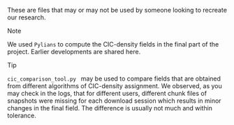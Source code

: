 These are files that may or may not be used by someone looking to recreate our research.

>[!NOTE]
>We used `Pylians` to compute the CIC-density fields in the final part of the project. Earlier developments are shared here.

>[!TIP]
>`cic_comparison_tool.py ` may be used to compare fields that are obtained from different algorithms of CIC-density assignment. We observed, as you may check in the logs, that for different users, different chunk files of snapshots were missing for each download session which results in minor changes in the final field. The difference is usually not much and within tolerance. 
